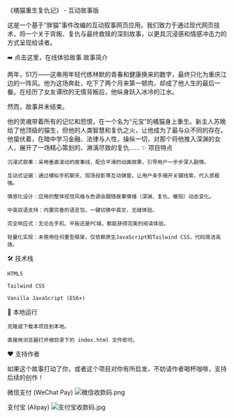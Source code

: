《橘猫重生复仇记》 - 互动故事版

这是一个基于“胖猫”事件改编的互动叙事网页应用。我们致力于通过现代网页技术，将一个关于背叛、复仇与最终救赎的深刻故事，以更具沉浸感和情感冲击力的方式呈现给读者。

➡️ 点击这里，在线体验故事
故事简介

两年，51万——这串用年轻代练林默的青春和健康换来的数字，最终只化为重庆江边的一阵风。他为这场奔赴，吃下了两个月来第一顿肉，却成了他人生的最后一餐。在经历了女友谭欣的无情背叛后，他纵身跃入冰冷的江水。

然而，故事并未结束。

他的灵魂带着所有的记忆和怨恨，在一个名为“元宝”的橘猫身上重生。新主人苏晚给了他顶级的猫生，但他的人类智慧和复仇之火，让他成为了最与众不同的存在。他蛰伏着，在暗中学习金融、法律与人性，操纵一切，对那个将他推入深渊的女人，展开了一场精心策划的、淋漓尽致的复仇……
✨ 项目特点

    沉浸式叙事：采用垂直滚动的故事线，配合平滑的动画效果，引导用户一步步深入剧情。

    互动式证据：通过模拟手机聊天、现场投影等互动弹窗，让用户亲手揭开关键线索，代入感极强。

    情感化设计：应用的整体视觉风格与色调会跟随故事情绪（深渊、复仇、暖阳）动态变化。

    中英双语支持：内置完善的语言包，一键切换中英文，无缝体验。

    完全响应式：无论在手机、平板还是PC端，都能获得完美的阅读体验。

    轻量化实现：未使用任何重型框架，仅依赖原生JavaScript和Tailwind CSS，代码简洁高效。

🛠️ 技术栈

    HTML5

    Tailwind CSS

    Vanilla JavaScript (ES6+)

🚀 本地运行

    克隆或下载本项目到本地。

    直接用浏览器打开根目录下的 index.html 文件即可。

❤️ 支持作者

如果这个故事打动了你，或者这个项目对你有所启发，不妨请作者喝杯咖啡，支持后续的创作！

微信支付 (WeChat Pay)
	![微信收款码.png](../../Pictures/%E5%BE%AE%E4%BF%A1%E6%94%B6%E6%AC%BE%E7%A0%81.png)

支付宝 (Alipay)
    ![支付宝收款码.jpg](../../Pictures/%E6%94%AF%E4%BB%98%E5%AE%9D%E6%94%B6%E6%AC%BE%E7%A0%81.jpg)

